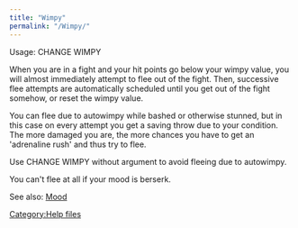 ```yaml
---
title: "Wimpy"
permalink: "/Wimpy/"
---
```


Usage: CHANGE WIMPY <value>

When you are in a fight and your hit points go below your wimpy value,
you will almost immediately attempt to flee out of the fight. Then,
successive flee attempts are automatically scheduled until you get out
of the fight somehow, or reset the wimpy value.

You can flee due to autowimpy while bashed or otherwise stunned, but in
this case on every attempt you get a saving throw due to your condition.
The more damaged you are, the more chances you have to get an
'adrenaline rush' and thus try to flee.

Use CHANGE WIMPY without argument to avoid fleeing due to autowimpy.

You can't flee at all if your mood is berserk.

See also: [Mood](Mood "wikilink")

[Category:Help files](Category:Help_files "wikilink")